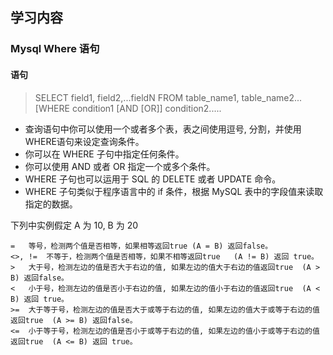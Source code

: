## 学习内容

### Mysql Where 语句



#### 语句

> SELECT field1, field2,...fieldN FROM table_name1, table_name2...
  [WHERE condition1 [AND [OR]] condition2.....


* 查询语句中你可以使用一个或者多个表，表之间使用逗号, 分割，并使用WHERE语句来设定查询条件。
* 你可以在 WHERE 子句中指定任何条件。
* 你可以使用 AND 或者 OR 指定一个或多个条件。
* WHERE 子句也可以运用于 SQL 的 DELETE 或者 UPDATE 命令。
* WHERE 子句类似于程序语言中的 if 条件，根据 MySQL 表中的字段值来读取指定的数据。

下列中实例假定 A 为 10, B 为 20
``` 
=	等号，检测两个值是否相等，如果相等返回true	(A = B) 返回false。
<>, !=	不等于，检测两个值是否相等，如果不相等返回true	(A != B) 返回 true。
>	大于号，检测左边的值是否大于右边的值, 如果左边的值大于右边的值返回true	(A > B) 返回false。
<	小于号，检测左边的值是否小于右边的值, 如果左边的值小于右边的值返回true	(A < B) 返回 true。
>=	大于等于号，检测左边的值是否大于或等于右边的值, 如果左边的值大于或等于右边的值返回true	(A >= B) 返回false。
<=	小于等于号，检测左边的值是否小于或等于右边的值, 如果左边的值小于或等于右边的值返回true	(A <= B) 返回 true。

```
